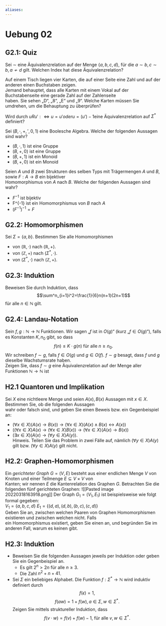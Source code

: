 ```yaml
---
aliases: 
---
```

# Uebung 02
## G2.1: Quiz
Sei $\sim$ eine Äquivalenzrelation auf der Menge $\{ a, b, c, d \}$, für die $a\sim b, c \sim b, a \nsim d$ gilt. Welchen Index hat diese Äquivalenzrelation?  

Auf einem Tisch liegen vier Karten, die auf einer Seite eine Zahl und auf der anderen einen Buchstaben zeigen.  
Jemand behauptet, dass alle Karten mit einem Vokal auf der Buchstabenseite eine gerade Zahl auf der Zahlenseite  
haben. Sie sehen „D“, „8“, „E“ und „9“. Welche Karten müssen Sie umdrehen, um die Behauptung zu überprüfen?  

Wird durch $uRu′ :\Leftrightarrow u = u′ oder u = (u′)−1$eine Äquivalenzrelation auf $\Sigma^*$ definiert?  

Sei $(B, \cdot, +, ′, 0, 1)$ eine Boolesche Algebra. Welche der folgenden Aussagen sind wahr?  
- $(B, \cdot, 1)$ ist eine Gruppe 
- $(B, +, 0)$ ist eine Gruppe 
- $(B, +, 1)$ ist ein Monoid 
- $(B, +, 0)$ ist ein Monoid  

Seien $A$ und $B$ zwei Strukturen des selben Typs mit Trägermengen $A$ und $B$, sowie $F : A \rightarrow B$ ein bijektiver  
Homomorphismus von $A$ nach $B$. Welche der folgenden Aussagen sind wahr?  
- $F^{-1}$ ist bijektiv 
- F^{-1} ist ein Homomorphismus von $B$ nach $A$
- $(F^{-1})^{-1} = F$

## G2.2: Homomorphismen
Sei $\Sigma = \{a, b\}$. Bestimmen Sie alle Homomorphismen  
- von $(\mathbb{R}, \cdot)$ nach $(\mathbb{R}, +)$.  
- von $(\mathbb{Z}, +)$ nach $(\Sigma^*, \cdot)$.  
- von $(\Sigma^*, \cdot)$ nach $(\mathbb{Z}, +)$.

## G2.3: Induktion
Beweisen Sie durch Induktion, dass
$$\sum^n_{i=1}i^2=\frac{1}{6}n(n+1)(2n+1)$$
für alle $n\in \mathbb{N}$ gilt.

## G2.4: Landau-Notation
Sein $f, g : \mathbb{N} \rightarrow \mathbb{N}$ Funktionen. Wir sagen „$f$ ist in $O(g)$“ (kurz „$f \in O(g)$“), falls es Konstanten $K, n_0$ gibt, so dass  
$$f(n) \leq K \cdot g(n) \text{ für alle }n \geq n_0.$$ 
Wir schreiben $f \sim g$, falls $f \in O(g)$ und $g \in O(f )$. $f \sim g$ besagt, dass $f$ und $g$ dieselbe Wachstumsrate haben.  
Zeigen Sie, dass $f \sim g$ eine Äquivalenzrelation auf der Menge aller Funktionen $\mathbb{N} \rightarrow \mathbb{N}$ ist

## H2.1 Quantoren und Implikation
Sei $X$ eine nichtleere Menge und seien $A(x), B(x)$ Aussagen mit $x \in X$. Bestimmen Sie, ob die folgenden Aussagen  
wahr oder falsch sind, und geben Sie einen Beweis bzw. ein Gegenbeispiel an:  
- $(\forall x \in X)(A(x) \rightarrow B(x)) \rightarrow (\forall x \in X)(A(x) \land B(x) \leftrightarrow A(x))$ 
- $((\forall x \in X)A(x) \rightarrow (\forall x \in X)B(x)) \rightarrow (\forall x \in X)(A(x) \rightarrow B(x))$ 
- $(\exists x \in X)(A(x) \rightarrow (\forall y \in X)A(y))$.  
Hinweis. Teilen Sie das Problem in zwei Fälle auf, nämlich $(\forall y \in X)A(y)$ gilt bzw. $(\forall y \in X)A(y)$ gilt nicht.
## H2.2: Graphen-Homomorphismen
Ein *gerichteter Graph* $G = (V, E)$ besteht aus einer endlichen Menge $V$ von Knoten und einer Teilmenge $E \subseteq V \times V$ von  
Kanten; wir nennen $E$ die Kantenrelation des Graphen $G$. Betrachten Sie die folgenden fünf gerichteten Graphen:
![[Pasted image 20220318163918.png]]
Der Graph $G_1 = (V_1, E_1)$ ist beispielsweise wie folgt formal gegeben:  
$V_1 = \{a, b, c, d\}$ 
$E_1 = \{(d, a), (d, b), (b, c), (c, d)\}$  
Geben Sie an, zwischen welchen Paaren von Graphen Homomorphismen existieren und zwischen welchen nicht. Falls  
ein Homomorphismus existiert, geben Sie einen an, und begründen Sie im anderen Fall, warum es keinen gibt.

## H2.3: Induktion
- Beweisen Sie die folgenden Aussagen jeweils per Induktion oder geben Sie ein Gegenbeispiel an.  
	- Es gilt $2^n > 2n$ für alle $n \geq 3$.  
	- Die Zahl $n^2 + n + 41$.  
- Sei $\Sigma$ ein beliebiges Alphabet. Die Funktion $f : \Sigma^* \rightarrow \mathbb{N}$ wird induktiv definiert durch  
$$f (\epsilon) = 1,$$
$$f (aw) = 1 + f (w), a \in \Sigma, w \in \Sigma^*. $$ 
Zeigen Sie mittels struktureller Induktion, dass  
$$f (v · w) = f (v) + f (w) − 1\text{, für alle }v, w \in \Sigma^*.$$
